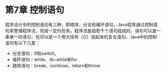 # 第7章 控制语句

程序设计中的控制语句有三种，即顺序、分支和循环语句。Java程序通过控制语句来管理程序流，完成一定的任务。程序流是由若干个语句组成的，语句可以是一条单一的语句，也可以是一个用大括号（{}）括起来的复合语句。Java中的控制语句有以下几类：

*   分支语句：if和switch。
*   循环语句：while、do-while和for
*   跳转语句：break、continue、return和throw